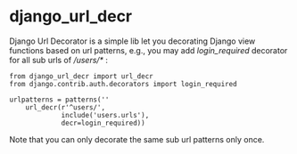 # django_url_decr

Django Url Decorator is a simple lib let you decorating Django view functions based on url patterns, e.g., you may add _login\_required_ decorator for all sub urls of _/users/*_ :

    from django_url_decr import url_decr
    from django.contrib.auth.decorators import login_required

    urlpatterns = patterns(''
        url_decr(r'^users/',
                 include('users.urls'),
                 decr=login_required))


Note that you can only decorate the same sub url patterns only once. 
